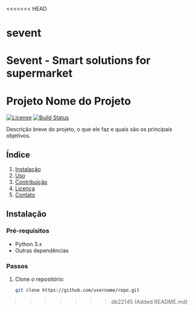 <<<<<<< HEAD
# sevent
Sevent - Smart solutions for supermarket
=======
# Projeto Nome do Projeto

[![License](https://img.shields.io/badge/license-MIT-blue.svg)](LICENSE)
[![Build Status](https://travis-ci.org/username/projectname.svg?branch=master)](https://travis-ci.org/username/projectname)

Descrição breve do projeto, o que ele faz e quais são os principais objetivos.

## Índice

1. [Instalação](#instalação)
2. [Uso](#uso)
3. [Contribuição](#contribuição)
4. [Licença](#licença)
5. [Contato](#contato)

## Instalação

### Pré-requisitos

- Python 3.x
- Outras dependências

### Passos

1. Clone o repositório:
   ```bash
   git clone https://github.com/username/repo.git
>>>>>>> db22145 (Added README.md)
